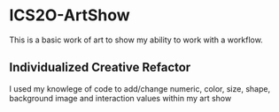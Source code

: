 # ICS2O-ArtShow
This is a basic work of art to show my ability to work with a workflow.

## Individualized Creative Refactor

I used my knowlege of code to add/change numeric, color, size, shape, background image and interaction values within my art show
